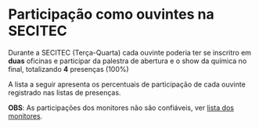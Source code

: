 # Participação como ouvintes na SECITEC

Durante a SECITEC (Terça-Quarta) cada ouvinte poderia
ter se inscritro em **duas** oficinas e participar da
palestra de abertura e o show da química no final, totalizando
**4** presenças (100%)

A lista a seguir apresenta os percentuais de participação
de cada ouvinte registrado nas listas de presenças.

**OBS**: As participações dos monitores não são confiáveis,
ver [lista dos monitores](https://ifpb-sr.github.io/secitec/docs/relatorios/relatorios).
